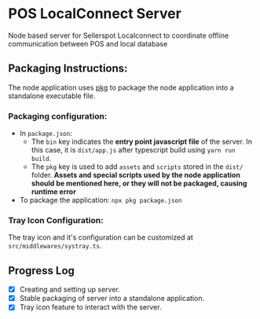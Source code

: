 # POS LocalConnect Server

Node based server for Sellerspot Localconnect to coordinate offline communication between POS and local database

## Packaging Instructions:

The node application uses [pkg](https://www.npmjs.com/package/pkg) to package the node application into a standalone executable file.

### Packaging configuration:

- In `package.json`:
  - The `bin` key indicates the **entry point javascript file** of the server. In this case, it is `dist/app.js` after typescript build using `yarn run build`.
  - The `pkg` key is used to add `assets` and `scripts` stored in the `dist/` folder. **Assets and special scripts used by the node application should be mentioned here, or they will not be packaged, causing runtime error**
- To package the application:
  `npx pkg package.json`

### Tray Icon Configuration:

The tray icon and it's configuration can be customized at `src/middlewares/systray.ts`.

## Progress Log

- [x] Creating and setting up server.
- [x] Stable packaging of server into a standalone application.
- [x] Tray icon feature to interact with the server.
